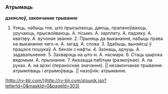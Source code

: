 ### Атрымаць
**дзеяслоў, закончанае трыванне**

1. Узяць, набыць тое, што прысылаюць, даюць, прапаноўваюць, уручаюць, прысвойваюць. А. пісьмо. А. зарплату. А. падзяку. А. кватэру. А. вучонае званне. 2. Прыняць да выканання, набыць права на выкананне чаго-н. А. загад. А. слова. 3. Здабыць, вынайсці ў працэсе пошукаў. А. бензін з нафты. 4. Зазнаць, адчуць. А. задавальненне. 5. Захварэць на што-н. А. насмарк. 6. Стаць шырока вядомым. А. прызнанне. 7. Аказацца пабітым (размоўнае). А. па руках. А. на арэхі (пераноснае значэнне). || незакончанае трыванне: атрымліваць і атрымоўваць. || назоўнік: атрыманне.

<a rel="author">[http://rv-blr.com/](http://rv-blr.com/slounik.jsp?letterId=0&maskId=0&pageId=303)</a>
